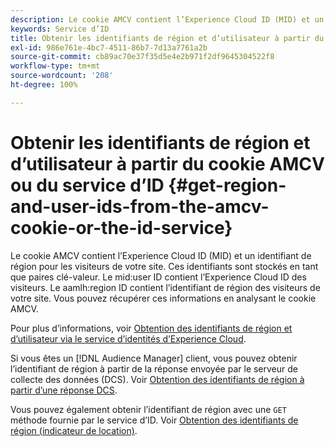 ```yaml
---
description: Le cookie AMCV contient l’Experience Cloud ID (MID) et un identifiant de région pour les visiteurs de votre site. Ces identifiants sont stockés en tant que paires clé-valeur. Le mid user ID contient l’Experience Cloud ID des visiteurs. Le aamlh region ID contient l’identifiant de région des visiteurs de votre site. Vous pouvez récupérer ces informations en analysant le cookie AMCV.
keywords: Service d’ID
title: Obtenir les identifiants de région et d’utilisateur à partir du cookie AMCV ou du service d’ID
exl-id: 986e761e-4bc7-4511-86b7-7d13a7761a2b
source-git-commit: cb89ac70e37f35d5e4e2b971f2df9645304522f8
workflow-type: tm+mt
source-wordcount: '208'
ht-degree: 100%

---
```


# Obtenir les identifiants de région et d’utilisateur à partir du cookie AMCV ou du service d’ID {#get-region-and-user-ids-from-the-amcv-cookie-or-the-id-service}

Le cookie AMCV contient l’Experience Cloud ID (MID) et un identifiant de région pour les visiteurs de votre site. Ces identifiants sont stockés en tant que paires clé-valeur. Le mid:user ID contient l’Experience Cloud ID des visiteurs. Le aamlh:region ID contient l’identifiant de région des visiteurs de votre site. Vous pouvez récupérer ces informations en analysant le cookie AMCV.

Pour plus d’informations, voir [Obtention des identifiants de région et d’utilisateur via le service dʼidentités d’Experience Cloud](https://experienceleague.adobe.com/docs/audience-manager/user-guide/api-and-sdk-code/dcs/dcs-apis/dcs-mcid-ids.html?lang=fr).

Si vous êtes un [!DNL Audience Manager] client, vous pouvez obtenir l’identifiant de région à partir de la réponse envoyée par le serveur de collecte des données (DCS). Voir [Obtention des identifiants de région à partir d’une réponse DCS](https://experienceleague.adobe.com/docs/audience-manager/user-guide/api-and-sdk-code/dcs/dcs-apis/dcs-aam-ids.html?lang=fr).

Vous pouvez également obtenir l’identifiant de région avec une `GET` méthode fournie par le service d’ID. Voir [Obtention des identifiants de région (indicateur de location)](../library/get-set/getlocationhint.md#reference-a761030ff06c4439946bb56febf42d4c).
